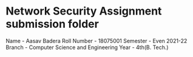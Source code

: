 # Network Security Assignment submission folder
Name - Aasav Badera
Roll Number - 18075001
Semester - Even 2021-22
Branch - Computer Science and Engineering
Year - 4th(B. Tech.)
